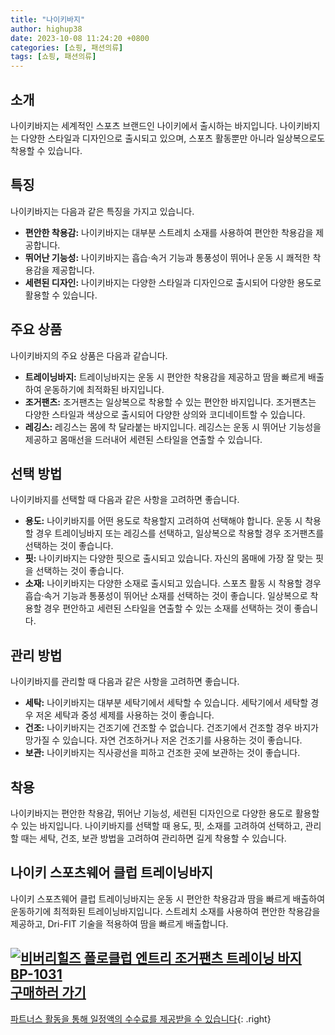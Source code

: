 ```yaml
---
title: "나이키바지"
author: highup38
date: 2023-10-08 11:24:20 +0800
categories: [쇼핑, 패션의류]
tags: [쇼핑, 패션의류]
---
```



## 소개
나이키바지는 세계적인 스포츠 브랜드인 나이키에서 출시하는 바지입니다. 나이키바지는 다양한 스타일과 디자인으로 출시되고 있으며, 스포츠 활동뿐만 아니라 일상복으로도 착용할 수 있습니다.

## 특징
나이키바지는 다음과 같은 특징을 가지고 있습니다.

* **편안한 착용감:** 나이키바지는 대부분 스트레치 소재를 사용하여 편안한 착용감을 제공합니다.
* **뛰어난 기능성:** 나이키바지는 흡습·속거 기능과 통풍성이 뛰어나 운동 시 쾌적한 착용감을 제공합니다.
* **세련된 디자인:** 나이키바지는 다양한 스타일과 디자인으로 출시되어 다양한 용도로 활용할 수 있습니다.

## 주요 상품
나이키바지의 주요 상품은 다음과 같습니다.

* **트레이닝바지:** 트레이닝바지는 운동 시 편안한 착용감을 제공하고 땀을 빠르게 배출하여 운동하기에 최적화된 바지입니다.
* **조거팬츠:** 조거팬츠는 일상복으로 착용할 수 있는 편안한 바지입니다. 조거팬츠는 다양한 스타일과 색상으로 출시되어 다양한 상의와 코디네이트할 수 있습니다.
* **레깅스:** 레깅스는 몸에 착 달라붙는 바지입니다. 레깅스는 운동 시 뛰어난 기능성을 제공하고 몸매선을 드러내어 세련된 스타일을 연출할 수 있습니다.

## 선택 방법
나이키바지를 선택할 때 다음과 같은 사항을 고려하면 좋습니다.

* **용도:** 나이키바지를 어떤 용도로 착용할지 고려하여 선택해야 합니다. 운동 시 착용할 경우 트레이닝바지 또는 레깅스를 선택하고, 일상복으로 착용할 경우 조거팬츠를 선택하는 것이 좋습니다.
* **핏:** 나이키바지는 다양한 핏으로 출시되고 있습니다. 자신의 몸매에 가장 잘 맞는 핏을 선택하는 것이 좋습니다.
* **소재:** 나이키바지는 다양한 소재로 출시되고 있습니다. 스포츠 활동 시 착용할 경우 흡습·속거 기능과 통풍성이 뛰어난 소재를 선택하는 것이 좋습니다. 일상복으로 착용할 경우 편안하고 세련된 스타일을 연출할 수 있는 소재를 선택하는 것이 좋습니다.

## 관리 방법
나이키바지를 관리할 때 다음과 같은 사항을 고려하면 좋습니다.

* **세탁:** 나이키바지는 대부분 세탁기에서 세탁할 수 있습니다. 세탁기에서 세탁할 경우 저온 세탁과 중성 세제를 사용하는 것이 좋습니다.
* **건조:** 나이키바지는 건조기에 건조할 수 없습니다. 건조기에서 건조할 경우 바지가 망가질 수 있습니다. 자연 건조하거나 저온 건조기를 사용하는 것이 좋습니다.
* **보관:** 나이키바지는 직사광선을 피하고 건조한 곳에 보관하는 것이 좋습니다.

## 착용
나이키바지는 편안한 착용감, 뛰어난 기능성, 세련된 디자인으로 다양한 용도로 활용할 수 있는 바지입니다. 나이키바지를 선택할 때 용도, 핏, 소재를 고려하여 선택하고, 관리할 때는 세탁, 건조, 보관 방법을 고려하여 관리하면 길게 착용할 수 있습니다.

## 나이키 스포츠웨어 클럽 트레이닝바지

나이키 스포츠웨어 클럽 트레이닝바지는 운동 시 편안한 착용감과 땀을 빠르게 배출하여 운동하기에 최적화된 트레이닝바지입니다. 스트레치 소재를 사용하여 편안한 착용감을 제공하고, Dri-FIT 기술을 적용하여 땀을 빠르게 배출합니다.

[![비버리힐즈 폴로클럽 엔트리 조거팬츠 트레이닝 바지 BP-1031](https://thumbnail8.coupangcdn.com/thumbnails/remote/230x230ex/image/vendor_inventory/bc93/ebf025526ac437569bc7f04257721c123f6725bfc0ac2cddb5acf7a8ec80.jpg "비버리힐즈 폴로클럽 엔트리 조거팬츠 트레이닝 바지 BP-1031")](https://link.coupang.com/re/AFFSDP?lptag=AF1030537&subid=&pageKey=7579074345&traceid=V0-153&itemId=20003332618&vendorItemId=87100395990)
<br>
[**구매하러 가기**](https://link.coupang.com/re/AFFSDP?lptag=AF1030537&subid=&pageKey=7579074345&traceid=V0-153&itemId=20003332618&vendorItemId=87100395990)
---
[파트너스 활동을 통해 일정액의 수수료를 제공받을 수 있습니다](https://link.coupang.com/a/bao1ui){: .right}
